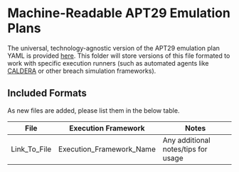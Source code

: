 # Machine-Readable APT29 Emulation Plans

The universal, technology-agnostic version of the APT29 emulation plan YAML is provided [here](https://github.com/center-for-threat-informed-defense/adversary_emulation_library/blob/master/apt29/Emulation_Plan/APT29.yaml). This folder will store versions of this file formated to work with specific execution runners (such as automated agents like [CALDERA](https://github.com/mitre/caldera) or other breach simulation frameworks).

## Included Formats

As new files are added, please list them in the below table.

| File | Execution Framework | Notes |
| --- | --- | --- |
| Link_To_File | Execution_Framework_Name | Any additional notes/tips for usage |
